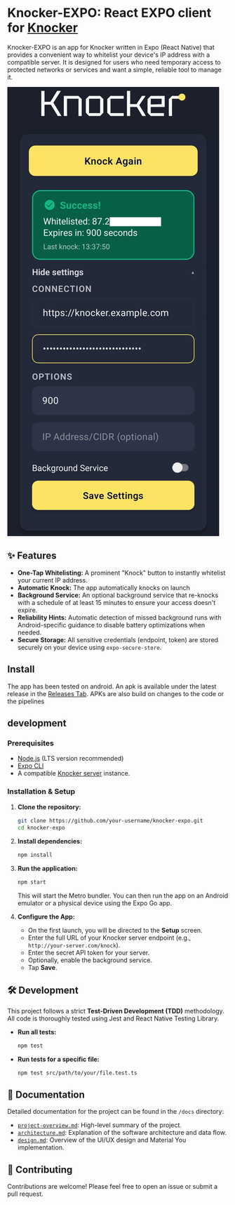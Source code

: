# Knocker-EXPO: React EXPO client for [Knocker](https://github.com/FarisZR/Knocker)

Knocker-EXPO is an app for Knocker written in Expo (React Native) that provides a convenient way to whitelist your device's IP address with a compatible server. It is designed for users who need temporary access to protected networks or services and want a simple, reliable tool to manage it.

![](screenshot.webp)

## ✨ Features

- **One-Tap Whitelisting:** A prominent "Knock" button to instantly whitelist your current IP address.
- **Automatic Knock:** The app automatically knocks on launch
- **Background Service:** An optional background service that re-knocks with a schedule of at least 15 minutes to ensure your access doesn't expire.
- **Reliability Hints:** Automatic detection of missed background runs with Android-specific guidance to disable battery optimizations when needed.
- **Secure Storage:** All sensitive credentials (endpoint, token) are stored securely on your device using `expo-secure-store`.

## Install

The app has been tested on android.
An apk is available under the latest release in the [Releases Tab](https://github.com/FarisZR/knocker-expo/releases).
APKs are also build on changes to the code or the pipelines

## development

### Prerequisites

- [Node.js](https://nodejs.org/) (LTS version recommended)
- [Expo CLI](https://docs.expo.dev/get-started/installation/)
- A compatible [Knocker server](https://github.com/faris/knocker-server) instance.

### Installation & Setup

1. **Clone the repository:**

    ```bash
    git clone https://github.com/your-username/knocker-expo.git
    cd knocker-expo
    ```

2. **Install dependencies:**

    ```bash
    npm install
    ```

3. **Run the application:**

    ```bash
    npm start
    ```

    This will start the Metro bundler. You can then run the app on an Android emulator or a physical device using the Expo Go app.

4. **Configure the App:**
    - On the first launch, you will be directed to the **Setup** screen.
    - Enter the full URL of your Knocker server endpoint (e.g., `http://your-server.com/knock`).
    - Enter the secret API token for your server.
    - Optionally, enable the background service.
    - Tap **Save**.

## 🛠️ Development

This project follows a strict **Test-Driven Development (TDD)** methodology. All code is thoroughly tested using Jest and React Native Testing Library.

- **Run all tests:**

    ```bash
    npm test
    ```

- **Run tests for a specific file:**

    ```bash
    npm test src/path/to/your/file.test.ts
    ```

## 📄 Documentation

Detailed documentation for the project can be found in the `/docs` directory:

- [`project-overview.md`](./docs/project-overview.md): High-level summary of the project.
- [`architecture.md`](./docs/architecture.md): Explanation of the software architecture and data flow.
- [`design.md`](./docs/design.md): Overview of the UI/UX design and Material You implementation.

## 🤝 Contributing

Contributions are welcome! Please feel free to open an issue or submit a pull request.
